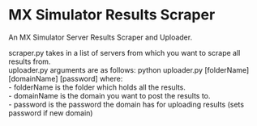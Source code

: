 # MX Simulator Results Scraper
 An MX Simulator Server Results Scraper and Uploader.

 scraper.py takes in a list of servers from which you want to scrape all results from.<br>
 uploader.py arguments are as follows: python uploader.py [folderName] [domainName] [password] where:<br>
    - folderName is the folder which holds all the results.<br>
    - domainName is the domain you want to post the results to.<br>
    - password is the password the domain has for uploading results (sets password if new domain)
